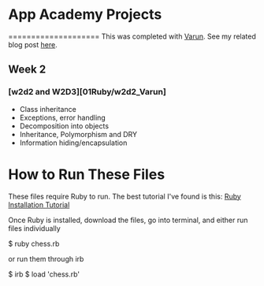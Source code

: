 # App Academy Projects
====================
This was completed with [Varun](https://github.com/varunprabhakar14). See my related blog post [here](http://cssherry.tumblr.com/post/105323606704/w2d1-serialization-gems-rbenv).

## Week 2
### [w2d2 and W2D3][01Ruby/w2d2_Varun]
* Class inheritance
* Exceptions, error handling
* Decomposition into objects
* Inheritance, Polymorphism and DRY
* Information hiding/encapsulation

# How to Run These Files
These files require Ruby to run. The best tutorial I've found is this: [Ruby Installation Tutorial](http://installrails.com/steps)

Once Ruby is installed, download the files, go into terminal, and either run files individually

$ ruby chess.rb

or run them through irb

$ irb
$ load 'chess.rb'

